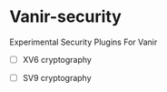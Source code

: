 # Vanir-security

Experimental Security Plugins For Vanir

-[ ] XV6 cryptography 
-[ ] SV9 cryptography



